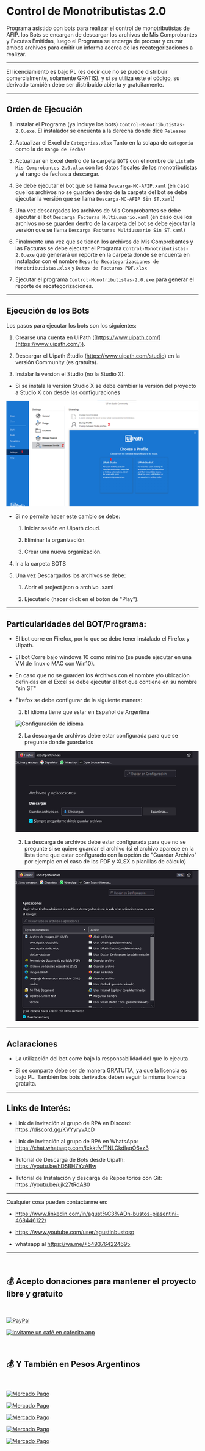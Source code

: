 # Control de Monotributistas 2.0

Programa asistido con bots para realizar el control de monotributistas de AFIP. los Bots se encargan de descargar los archivos de Mis Comprobantes y Facutas Emitidas, luego el Programa se encarga de procsar y cruzar ambos archivos para emitir un informa acerca de las recategorizaciones a realizar.

---

El licenciamiento es bajo PL (es decir que no se puede distribuir comercialmente, solamente GRATIS). y si se utiliza este el código, su derivado también debe ser distribuido abierta y gratuitamente.

---

## Orden de Ejecución

1. Instalar el Programa (ya incluye los bots) `Control-Monotributistas-2.0.exe`. El instalador se encuenta a la derecha donde dice `Releases`

2. Actualizar el Excel de `Categorias.xlsx` Tanto en la solapa de `categoria` como la de `Rango de Fechas`

3. Actualizar en Excel dentro de la carpeta `BOTS` con el nombre de `Listado Mis Comprobantes 2.0.xlsx` con los datos fiscales de los monotributistas y el rango de fechas a descargar.

4. Se debe ejecutar el bot que se llama `Descarga-MC-AFIP.xaml` (en caso que los archivos no se guarden dentro de la carpeta del bot se debe ejecutar la versión que se llama `Descarga-MC-AFIP Sin ST.xaml`)

5. Una vez descargados los archivos de Mis Comprobantes se debe ejecutar el bot `Descarga Facturas Multiusuario.xaml` (en caso que los archivos no se guarden dentro de la carpeta del bot se debe ejecutar la versión que se llama `Descarga Facturas Multiusuario Sin ST.xaml`)

6. Finalmente una vez que se tienen los archivos de Mis Comprobantes y las Facturas se debe ejecutar el Programa `Control-Monotributistas-2.0.exe` que generará un reporte en la carpeta donde se encuenta en instalador con el nombre `Reporte Recategorizaciones de Monotributistas.xlsx` y `Datos de Facturas PDF.xlsx`

7. Ejecutar el programa `Control-Monotributistas-2.0.exe` para generar el reporte de recategorizaciones.

---

## Ejecución de los Bots

Los pasos para ejecutar los bots son los siguientes:

1. Crearse una cuenta en UiPath ([https://www.uipath.com/](https://www.uipath.com/)).

2. Descargar el Uipath Studio (https://www.uipath.com/studio) en la versión Community (es gratuita).

3. Instalar la version el Studio (no la Studio X).

  - Si se instala la versión Studio X se debe cambiar la versión del proyecto a Studio X con desde las configuraciones

  ![Configuración de versión](https://github.com/abustosp/Configuraciones/blob/master/Uipath/Cambiar-a-Studio.png "Configuración de versión")

  - Si no permite hacer este cambio se debe:

    1. Iniciar sesión en Uipath cloud.

    2. Eliminar la organización.

    3. Crear una nueva organización.

4. Ir a la carpeta BOTS

5. Una vez Descargados los archivos se debe:
   
   1. Abrir el project.json o archivo .xaml
   
   2. Ejecutarlo (hacer click en el boton de "Play").

---

## Particularidades del BOT/Programa:

- El bot corre en Firefox, por lo que se debe tener instalado el Firefox y Uipath.

- El bot Corre bajo windows 10 como mínimo (se puede ejecutar en una VM de linux o MAC con Win10).

- En caso que no se guarden los Archivos con el nombre y/o ubicación definidas en el Excel se debe ejecutar el bot que contiene en su nombre "sin ST"

- Firefox se debe configurar de la siguiente manera:

  1. El idioma tiene que estar en Español de Argentina

  ![Configuración de idioma](https://github.com/abustosp/Configuraciones/blob/master/Firefox/Idioma-Espa%C3%B1ol-ARG.png "Configuración de idioma")

  2. La descarga de archivos debe estar configurada para que se pregunte donde guardarlos

  ![Configuración de descarga](https://github.com/abustosp/Configuraciones/blob/master/Firefox/Ubicacion-de-descargas.png "Configuración de descarga")

  3. La descarga de archivos debe estar configurada para que no se pregunte si se quiere guardar el archivo (si el archivo aparece en la lista tiene que estar configurado con la opción de "Guardar Archivo" por ejemplo en el caso de los PDF y XLSX o planillas de cálculo)

  ![Configuración de descarga](https://github.com/abustosp/Configuraciones/blob/master/Firefox/Descarga-de-Archivos.png "Configuración de descarga")

---

## Aclaraciones

- La utilización del bot corre bajo la responsabilidad del que lo ejecuta.

- Si se comparte debe ser de manera GRATUITA, ya que la licencia es bajo PL. También los bots derivados deben seguir la misma licencia gratuita.

---

## Links de Interés:

- Link de invitación al grupo de RPA en Discord: https://discord.gg/KVYyryvAcD

- Link de invitación al grupo de RPA en WhatsApp: https://chat.whatsapp.com/IekktfvfTNLCkdIagO6xz3

- Tutorial de Descarga de Bots desde Uipath: https://youtu.be/hD5BH7YzABw

- Tutorial de Instalación y descarga de Repositorios con Git: https://youtu.be/ujk27tRdA80

---

Cualquier cosa pueden contactarme en:

- https://www.linkedin.com/in/agust%C3%ADn-bustos-piasentini-468446122/

- https://www.youtube.com/user/agustinbustosp

- whatsapp al https://wa.me/+5493764224695

---

<br/>

## 💰 Acepto donaciones para mantener el proyecto libre y gratuito

<br/>

[![PayPal](https://img.shields.io/badge/PayPal-00457C?style=for-the-badge&logo=paypal&logoColor=white)](https://paypal.me/agustinbustosp) <!-- [<img src="http://ketekipo.com.ar/wp-content/uploads/2020/05/mercado-pago.png" alt="Image" height="30" width="100\">](https://paypal.me/paypal.me/agustinbustosp) -->

[![Invitame un café en cafecito.app](https://cdn.cafecito.app/imgs/buttons/button_5.svg)](https://cafecito.app/abustos)

<br/>

## 💰 Y También en Pesos Argentinos

<br/>

[![Mercado Pago](https://img.shields.io/badge/Mercado%20Pago%20100-009ee3?style=for-the-badge&logo=mercadopago&logoColor=white)](https://mpago.la/2JBdGez)

[![Mercado Pago](https://img.shields.io/badge/Mercado%20Pago%20500-009ee3?style=for-the-badge&logo=mercadopago&logoColor=white)](https://mpago.la/2CwfjKE)

[![Mercado Pago](https://img.shields.io/badge/Mercado%20Pago%201.000-009ee3?style=for-the-badge&logo=mercadopago&logoColor=white)](https://mpago.la/21Xvpig)

[![Mercado Pago](https://img.shields.io/badge/Mercado%20Pago%205.000-009ee3?style=for-the-badge&logo=mercadopago&logoColor=white)](https://mpago.la/1s4D4mM)

[![Mercado Pago](https://img.shields.io/badge/Mercado%20Pago%2010.000-009ee3?style=for-the-badge&logo=mercadopago&logoColor=white)](https://mpago.la/1n9cimr)
